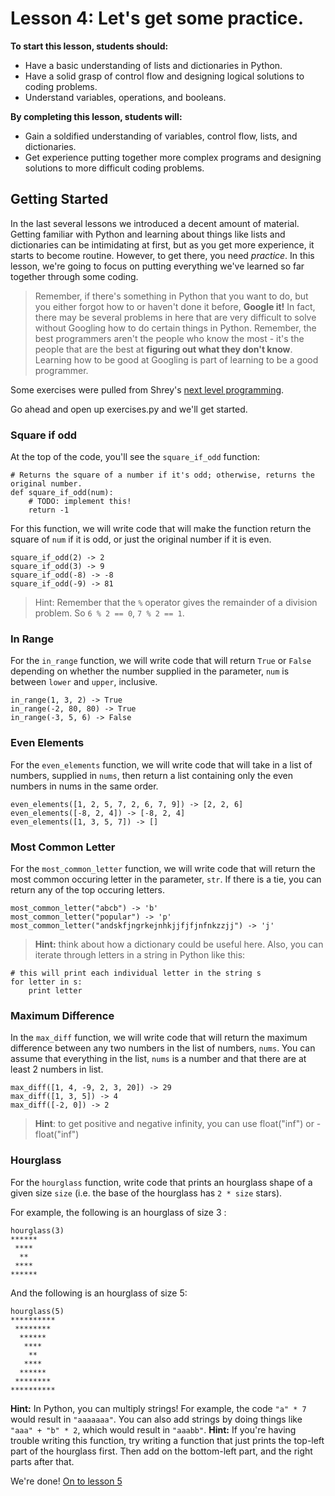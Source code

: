 # Lesson 4: Let's get some practice.

**To start this lesson, students should:**

* Have a basic understanding of lists and dictionaries in Python.
* Have a solid grasp of control flow and designing logical solutions to coding problems.
* Understand variables, operations, and booleans.

**By completing this lesson, students will:**

* Gain a soldified understanding of variables, control flow, lists, and dictionaries.
* Get experience putting together more complex programs and designing solutions to more difficult coding problems.

## Getting Started

In the last several lessons we introduced a decent amount of material. Getting familiar with Python and learning about things like lists and dictionaries can be intimidating at first, but as you get more experience, it starts to become routine. However, to get there, you need *practice*. In this lesson, we're going to focus on putting everything we've learned so far together through some coding.

> Remember, if there's something in Python that you want to do, but you either forgot how to or haven't done it before, **Google it!** In fact, there may be several problems in here that are very difficult to solve without Googling how to do certain things in Python. Remember, the best programmers aren't the people who know the most - it's the people that are the best at **figuring out what they don't know**. Learning how to be good at Googling is part of learning to be a good programmer.

Some exercises were pulled from Shrey's [next level programming](https://github.com/ShreyGupta19/streetcode-next-level/blob/master/labs/lab1.md). 

Go ahead and open up exercises.py and we'll get started.

### Square if odd

At the top of the code, you'll see the `square_if_odd` function:

    # Returns the square of a number if it's odd; otherwise, returns the original number.
    def square_if_odd(num): 
        # TODO: implement this!
        return -1

For this function, we will write code that will make the function return the square of `num` if it is odd, or just the original number if it is even.

    square_if_odd(2) -> 2
    square_if_odd(3) -> 9
    square_if_odd(-8) -> -8
    square_if_odd(-9) -> 81

> Hint: Remember that the `%` operator gives the remainder of a division problem. So `6 % 2 == 0`, `7 % 2 == 1`.

### In Range    

For the `in_range` function, we will write code that will return `True` or `False` depending on whether the number supplied in the parameter, `num` is between `lower` and `upper`, inclusive.

    in_range(1, 3, 2) -> True
    in_range(-2, 80, 80) -> True
    in_range(-3, 5, 6) -> False

### Even Elements

For the `even_elements` function, we will write code that will take in a list of numbers, supplied in `nums`, then return a list containing only the even numbers in nums in the same order.

    even_elements([1, 2, 5, 7, 2, 6, 7, 9]) -> [2, 2, 6]
    even_elements([-8, 2, 4]) -> [-8, 2, 4]
    even_elements([1, 3, 5, 7]) -> []

### Most Common Letter

For the `most_common_letter` function, we will write code that will return the most common occuring letter in the parameter, `str`. If there is a tie, you can return any of the top occuring letters.

    most_common_letter("abcb") -> 'b'
    most_common_letter("popular") -> 'p'
    most_common_letter("andskfjngrkejnhkjjfjfjnfnkzzjj") -> 'j'

> **Hint:** think about how a dictionary could be useful here. Also, you can iterate through letters in a string in Python like this:

    # this will print each individual letter in the string s
    for letter in s:
        print letter

### Maximum Difference

In the `max_diff` function, we will write code that will return the maximum difference between any two numbers in the list of numbers, `nums`. You can assume that everything in the list, `nums` is a number and that there are at least 2 numbers in list.

    max_diff([1, 4, -9, 2, 3, 20]) -> 29
    max_diff([1, 3, 5]) -> 4
    max_diff([-2, 0]) -> 2

> **Hint**: to get positive and negative infinity, you can use float("inf") or -float("inf")

### Hourglass

For the `hourglass` function, write code that prints an hourglass shape of a given size `size` (i.e. the base of the hourglass has `2 * size` stars).

For example, the following is an hourglass of size 3 :

    hourglass(3) 
    ******
     ****
      **
     ****
    ******

And the following is an hourglass of size 5:

    hourglass(5)
    **********
     ********
      ******
       ****
        **
       ****
      ******
     ********
    **********

**Hint:** In Python, you can multiply strings! For example, the code `"a" * 7` would result in `"aaaaaaa"`. You can also add strings by doing things like `"aaa" + "b" * 2`, which would result in `"aaabb"`.
**Hint:** If you're having trouble writing this function, try writing a function that just prints the top-left part of the hourglass first. Then add on the bottom-left part, and the right parts after that.

We're done! [On to lesson 5](../Lesson5)